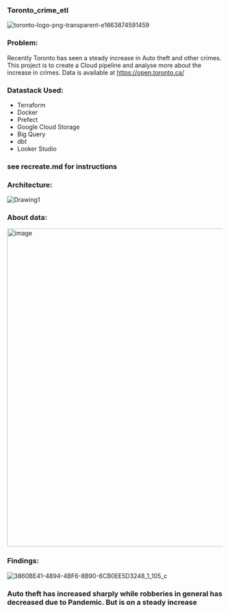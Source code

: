 
### Toronto_crime_etl

![toronto-logo-png-transparent-e1663874591459](https://user-images.githubusercontent.com/46944817/230141486-821a51e4-6252-48d8-883d-d0727a382335.png)



### Problem:
Recently Toronto has seen a steady increase in Auto theft and other crimes. This project is to create a Cloud pipeline and analyse more about the increase in crimes. Data is available at https://open.toronto.ca/


### Datastack Used:
* Terraform
* Docker
* Prefect
* Google Cloud Storage
* Big Query
* dbt
* Looker Studio

### see recreate.md for instructions

### Architecture:

![Drawing1](https://user-images.githubusercontent.com/46944817/230142334-7f598f19-23b5-4dab-88b3-8341350df368.jpeg)

### About data:

<img width="743" alt="image" src="https://user-images.githubusercontent.com/46944817/230143213-0bb24981-419b-4969-8456-ad9d8e9c604a.png">

### Findings:
![3860BE41-4894-4BF6-8B90-6CB0EE5D3248_1_105_c](https://user-images.githubusercontent.com/46944817/230144012-ee679e60-c580-431a-832c-f046ace91153.jpeg)

### Auto theft has increased sharply while robberies in general has decreased due to Pandemic. But is on a steady increase
